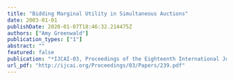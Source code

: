 ```yaml
---
title: "Bidding Marginal Utility in Simultaneous Auctions"
date: 2003-01-01
publishDate: 2020-01-07T18:46:32.214475Z
authors: ["Amy Greenwald"]
publication_types: ["1"]
abstract: ""
featured: false
publication: "*IJCAI-03, Proceedings of the Eighteenth International Joint Conference on Artificial Intelligence, Acapulco, Mexico, August 9-15, 2003*"
url_pdf: "http://ijcai.org/Proceedings/03/Papers/239.pdf"
---
```



